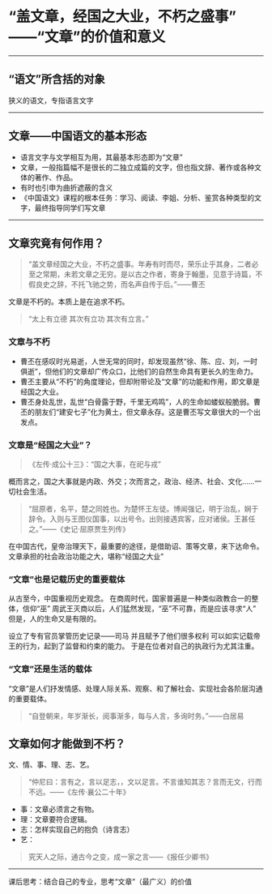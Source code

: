 # “盖文章，经国之大业，不朽之盛事” ——“文章”的价值和意义

---

## “语文”所含括的对象
狭义的语文，专指语言文字

---

## 文章——中国语文的基本形态

* 语言文字与文学相互为用，其最基本形态即为“文章”
* 文章，一般指篇幅不是很长的二独立成篇的文字，但也指文辞、著作或各种文体的著作、作品。
* 有时也引申为曲折遮蔽的含义
* 《中国语文》课程的根本任务：学习、阅读、李姐、分析、鉴赏各种类型的文字，最终指导同学们写文章
  

---
## 文章究竟有何作用？
> “盖文章经国之大业，不朽之盛事。年寿有时而尽，荣乐止乎其身，二者必至之常期，未若文章之无穷。是以古之作者，寄身于翰墨，见意于诗篇，不假良史之辞，不托飞驰之势，而名声自传于后。”——曹丕

文章是不朽的。本质上是在追求不朽。
> “太上有立德
> 其次有立功
> 其次有立言。”

### 文章与不朽
* 曹丕在感叹时光易逝，人世无常的同时，却发现虽然“徐、陈、应、刘，一时俱逝”，但他们的文章却广传众口，比他们的自然生命具有更长久的生命力。
* 曹丕主要从“不朽”的角度理论，但却附带论及“文章”的功能和作用，即文章是经国之大业。
* 曹丕身处乱世，乱世“白骨露于野，千里无鸡鸣”，人的生命如蝼蚁般脆弱。曹丕的朋友们“建安七子”化为黄土，但文章永存。这是曹丕写文章很大的一个出发点。

### 文章是“经国之大业”？
> 《左传·成公十三》：“国之大事，在祀与戎”

概而言之，国之大事就是内政、外交；次而言之，政治、经济、社会、文化……一切社会生活。

> “屈原者，名平，楚之同姓也。为楚怀王左徒。博闻强记，明于治乱，娴于辞令。入则与王图仪国事，以出号令。出则接遇宾客，应对诸侯。王甚任之。”——《史记·屈原贾生列传》

在中国古代，皇帝治理天下，最重要的途径，是借助诏、策等文章，来下达命令。文章承担的社会政治功能之大，堪称“经国之大业”

### “文章”也是记载历史的重要载体
从古至今，中国重视历史观念。
在商周时代，国家普遍是一种类似政教合一的整体，信仰“巫”
周武王灭商以后，人们猛然发现，“巫”不可靠，而是应该寻求“人”
但是，人的生命又是有限的。

设立了专有官员掌管历史记录——司马
并且赋予了他们很多权利
可以如实记载帝王的行为，起到了监督和约束的能力。
于是在位者对自己的执政行为尤其注重。
### “文章”还是生活的载体
“文章”是人们抒发情感、处理人际关系、观察、和了解社会、实现社会各阶层沟通的重要载体。
> “自登朝来，年岁渐长，阅事渐多，每与人言，多询时务。”——白居易

## 文章如何才能做到不朽？
文、情、事、理、志、艺。
> “仲尼曰：言有之，言以足志，，文以足言。不言谁知其志？言而无文，行而不远。——《左传·襄公二十年》

* 事：文章必须言之有物。
* 理：文章要符合逻辑。
* 志：怎样实现自己的抱负（诗言志）
* 艺：

> 究天人之际，通古今之变，成一家之言——《报任少卿书》



---
课后思考：结合自己的专业，思考“文章”（最广义）的价值